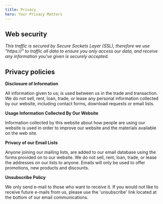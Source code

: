 ```yaml
---
title: Privacy
hero: Your Privacy Matters
---
```



## Web security
_This traffic is secured by Secure Sockets Layer (SSL), therefore we use "https://" to traffic all data to ensure you only access our data, and receive any information you've given is securely accepted._

## Privacy policies


__Disclosure of Information__


All information given to us; is used between us in the trade and transaction.
We do not sell, rent, loan, trade, or lease any personal information collected by our website, including contact forms, download requests or email lists.

__Usage Information Collected By Our Website__


Information collected by this website about how people are using our website is used in order to improve our website and the materials available on the web site.


__Privacy of our Email Lists__


Anyone joining our mailing lists, are added to our email database using the forms provided on to our website. We do not sell, rent, loan, trade, or lease the addresses on our lists to anyone. 
Emails will only be used to offer promotions, new products and discounts.


__Unsubscribe Policy__


We only send e-mail to those who want to receive it. If you would not like to receive future e-mails from us, please use the 'unsubscribe' link located at the bottom of our email communications.
